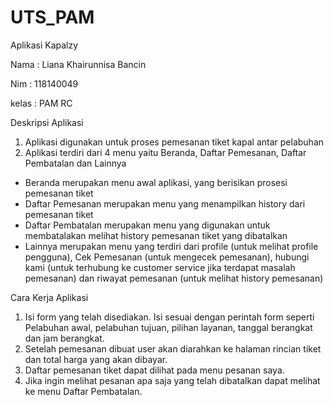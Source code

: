 
# UTS_PAM
Aplikasi Kapalzy

Nama  : Liana Khairunnisa Bancin

Nim   : 118140049

kelas : PAM RC

Deskripsi Aplikasi
1. Aplikasi digunakan untuk proses pemesanan tiket kapal antar pelabuhan 
2. Aplikasi terdiri dari 4 menu yaitu Beranda, Daftar Pemesanan, Daftar Pembatalan dan Lainnya
  - Beranda merupakan menu awal aplikasi, yang berisikan prosesi pemesanan tiket
  - Daftar Pemesanan merupakan menu yang menampilkan history dari pemesanan tiket
  - Daftar Pembatalan merupakan menu yang digunakan untuk membatalakan melihat history pemesanan tiket yang dibatalkan
  - Lainnya merupakan menu yang terdiri dari profile (untuk melihat profile pengguna), Cek Pemesanan (untuk mengecek pemesanan), hubungi kami (untuk terhubung ke customer service jika terdapat masalah pemesanan) dan riwayat pemesanan (untuk melihat history pemesanan)

Cara Kerja Aplikasi
1.	Isi form yang telah disediakan. Isi sesuai dengan perintah form seperti Pelabuhan awal, pelabuhan tujuan, pilihan layanan, tanggal berangkat dan jam berangkat.
2.	Setelah pemesanan dibuat user akan diarahkan ke halaman rincian tiket dan total harga yang akan dibayar.
3.	Daftar pemesanan tiket dapat dilihat pada menu pesanan saya.
4.	Jika ingin melihat pesanan apa saja yang telah dibatalkan dapat melihat ke menu Daftar Pembatalan.
